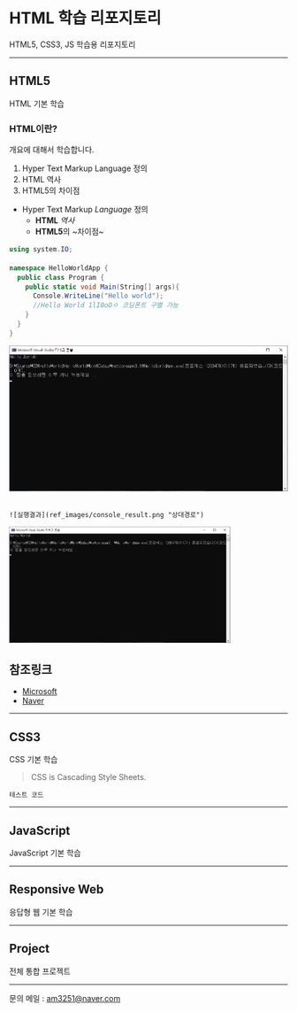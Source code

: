 # HTML 학습 리포지토리
HTML5, CSS3, JS 학습용 리포지토리

---------------------------------------

## HTML5
HTML 기본 학습

### HTML이란?
개요에 대해서 학습합니다.
1. Hyper Text Markup Language 정의
2. HTML 역사
3. HTML5의 차이점

* Hyper Text Markup *Language* 정의
  - __HTML__ _역사_
  + **HTML5**의 ~차이점~

```cs
using system.IO;

namespace HelloWorldApp {
  public class Program {
    public static void Main(String[] args){
      Console.WriteLine("Hello world");
      //Hello World 1lI0oOㅇ 코딩폰트 구별 가능
    }
  }
}
```

![실행결과](https://github.com/choiyeonseong/StudyHtml/blob/main/ref_images/console_result.png "절대경로")
```

![실행결과](ref_images/console_result.png "상대경로")
```

<img src="ref_images/console_result.png" width="400" title="절대경로" alt="실행결과" />

참조링크
--------
- [Microsoft](https://www.microsoft.com "마이크로소프트")
- [Naver](https://www.naver.com "네이버")
---------------------------------------

## CSS3
CSS 기본 학습

> CSS is Cascading Style Sheets.

`테스트 코드`

---------------------------------------

## JavaScript 
JavaScript 기본 학습

---------------------------------------

## Responsive Web
응답형 웹 기본 학습

---------------------------------------

## Project
전체 통합 프로젝트

-------
문의 메일 : <am3251@naver.com>
